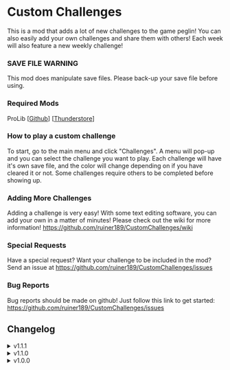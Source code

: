# Custom Challenges
This is a mod that adds a lot of new challenges to the game peglin! You can also easily add your own challenges and share them with others! Each week will also feature a new weekly challenge!

### SAVE FILE WARNING
This mod does manipulate save files. Please back-up your save file before using.

### Required Mods
ProLib [[Github](https://github.com/ruiner189/ProLib)] [[Thunderstore](https://peglin.thunderstore.io/package/Promethium/ProLib/)]

### How to play a custom challenge
To start, go to the main menu and click "Challenges". A menu will pop-up and you can select the challenge you want to play. Each challenge will have it's own save file, and the color will change depending on if you have cleared it or not. Some challenges require others to be completed before showing up.

### Adding More Challenges
Adding a challenge is very easy! With some text editing software, you can add your own in a matter of minutes! Please check out the wiki for more information! https://github.com/ruiner189/CustomChallenges/wiki

### Special Requests
Have a special request? Want your challenge to be included in the mod? Send an issue at https://github.com/ruiner189/CustomChallenges/issues

### Bug Reports
Bug reports should be made on github! Just follow this link to get started: https://github.com/ruiner189/CustomChallenges/issues

## Changelog
<details>
  <summary> v1.1.1 </summary>

* Fixed Cruciball Progress on challenges not working correctly
* Added Property "startingCruciballLevel"
</details>

<details>
  <summary> v1.1.0 </summary>

* Added Weekly Challenges
* Challenge Pacifist has been nerfed
* Challenge Mightiest Stone scenarios have been fixed
* Added Localization Support
* Fixed bug when loading challenges from save file not applying all challenge information
</details>

<details>
  <summary> v1.0.0 </summary>

* Initial Commit
</details>
